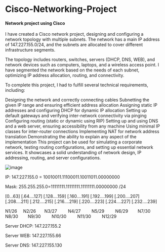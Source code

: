 # Cisco-Networking-Project
#### Network project using Cisco

I have created a Cisco network project, designing and configuring a network topology with multiple subnets. The network has a main IP address of 147.227.155.0/24, and the subnets are allocated to cover different infrastructure segments.

The topology includes routers, switches, servers (DHCP, DNS, WEB), and network devices such as computers, laptops, and a wireless access point. I have segmented the network based on the needs of each subnet, optimizing IP address allocation, routing, and connectivity.

To complete this project, I had to fulfill several technical requirements, including:

Designing the network and correctly connecting cables
Subnetting the given IP range and ensuring efficient address allocation
Assigning static IP addresses and configuring DHCP for dynamic IP allocation
Setting up default gateways and verifying inter-network connectivity via pinging
Configuring routing (static or dynamic using RIP)
Setting up and using DNS and a web server, ensuring accessibility from any machine
Using minimal IP classes for inter-router connections
Implementing NAT for network address translation
Demonstrating the ability to explain any aspect of the implementation
This project can be used for simulating a corporate network, testing routing configurations, and setting up essential network services. It showcases a solid understanding of network design, IP addressing, routing, and server configurations.

![image](https://github.com/user-attachments/assets/54cf04d5-57e0-41bb-a39f-6b39c50d6874)


IP: 147.227.155.0 = 10010011.11100011.10011011.00000000

Mask: 255.255.255.0=11111111.11111111.11111111.00000000  /24


[0...63] [.64....127] [.128....159] [.160....191] [.192....199] [.200....207] [.208....211] [.212....215] [.216....219] [.220....223] [.224....227] [.232....239] 

  N1/26 &nbsp;&nbsp;&nbsp;  N2/26 &nbsp;&nbsp;&nbsp;&nbsp;&nbsp; N3/27 &nbsp;&nbsp;&nbsp; &nbsp;&nbsp;&nbsp; N4/27 &nbsp;&nbsp;&nbsp; &nbsp;&nbsp;&nbsp; N5/29  &nbsp;&nbsp;&nbsp;&nbsp; &nbsp;&nbsp; N6/29 &nbsp;&nbsp;&nbsp;&nbsp;&nbsp;&nbsp;  N7/30 &nbsp;&nbsp;&nbsp;&nbsp;&nbsp;&nbsp;  N8/30 &nbsp;&nbsp;&nbsp;&nbsp;&nbsp;&nbsp; N9/30 &nbsp;&nbsp;&nbsp;&nbsp;&nbsp;&nbsp;&nbsp;   N10/30 &nbsp;&nbsp;&nbsp;&nbsp;&nbsp;&nbsp;&nbsp; N11/30 &nbsp;&nbsp;&nbsp;&nbsp;&nbsp;&nbsp;&nbsp;  N12/29


Server DHCP: 147.227.155.2

Server WEB: 147.227.155.66

Server DNS: 147.227.155.130
